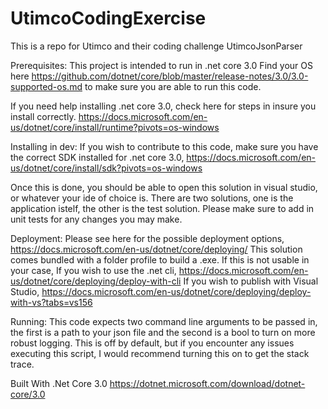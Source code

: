 # UtimcoCodingExercise
This is a repo for Utimco and their coding challenge
UtimcoJsonParser

Prerequisites:
This project is intended to run in .net core 3.0
Find your OS here https://github.com/dotnet/core/blob/master/release-notes/3.0/3.0-supported-os.md to make sure you are able to run this code.

If you need help installing .net core 3.0, check here for steps in insure you install correctly. 
https://docs.microsoft.com/en-us/dotnet/core/install/runtime?pivots=os-windows

Installing in dev:
If you wish to contribute to this code, make sure you have the correct SDK installed for .net core 3.0, https://docs.microsoft.com/en-us/dotnet/core/install/sdk?pivots=os-windows

Once this is done, you should be able to open this solution in visual studio, or whatever your ide of choice is. There are two solutions, one is the application istelf, the other is the test solution. Please make sure to add in unit tests for any changes you may make.

Deployment:
Please see here for the possible deployment options, https://docs.microsoft.com/en-us/dotnet/core/deploying/
This solution comes bundled with a folder profile to build a .exe. 
If this is not usable in your case,
If you wish to use the .net cli, https://docs.microsoft.com/en-us/dotnet/core/deploying/deploy-with-cli
If you wish to publish with Visual Studio, https://docs.microsoft.com/en-us/dotnet/core/deploying/deploy-with-vs?tabs=vs156

Running:
This code expects two command line arguments to be passed in, the first is a path to your json file and the second is a bool to turn on more robust logging. This is off by default, but if you encounter any issues executing this script, I would recommend turning this on to get the stack trace.

Built With .Net Core 3.0 https://dotnet.microsoft.com/download/dotnet-core/3.0
